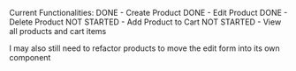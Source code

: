 
Current Functionalities:
DONE - Create Product
DONE - Edit Product
DONE - Delete Product
NOT STARTED - Add Product to Cart
NOT STARTED - View all products and cart items


I may also still need to refactor products to move the edit form into its own component